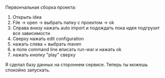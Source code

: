 Первончальная сборка проекта:
1) Открыть idea
2) File -> open -> выбрать папку с проектом -> ok
3) Справа внизу нажать auto import и подождать пока идея подгрузит все зависимости
4) Сверху нажать edit configuration 
5) нажать слева + выбрать maven 
6) в поле  command line вписать run-war и нажать ok
7) нажать кнопку "play" сверху

Я сделал базу данных на стороннем сервисе. Теперь ты можешь спокойно запускать.
